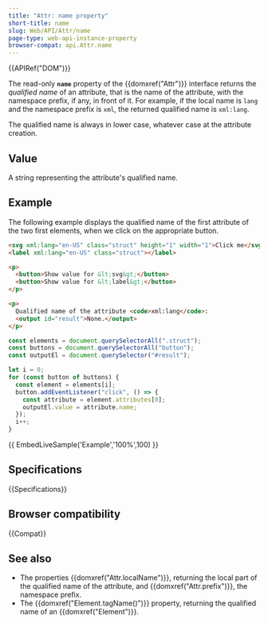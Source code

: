 ```yaml
---
title: "Attr: name property"
short-title: name
slug: Web/API/Attr/name
page-type: web-api-instance-property
browser-compat: api.Attr.name
---
```


{{APIRef("DOM")}}

The read-only **`name`** property of the {{domxref("Attr")}} interface returns the _qualified name_ of an attribute, that is the name of the attribute, with the namespace prefix, if any, in front of it. For example, if the local name is `lang` and the namespace prefix is `xml`, the returned qualified name is `xml:lang`.

The qualified name is always in lower case, whatever case at the attribute creation.

## Value

A string representing the attribute's qualified name.

## Example

The following example displays the qualified name of the first attribute of the two first elements, when we click on the appropriate button.

```html
<svg xml:lang="en-US" class="struct" height="1" width="1">Click me</svg>
<label xml:lang="en-US" class="struct"></label>

<p>
  <button>Show value for &lt;svg&gt;</button>
  <button>Show value for &lt;label&gt;</button>
</p>

<p>
  Qualified name of the attribute <code>xml:lang</code>:
  <output id="result">None.</output>
</p>
```

```js
const elements = document.querySelectorAll(".struct");
const buttons = document.querySelectorAll("button");
const outputEl = document.querySelector("#result");

let i = 0;
for (const button of buttons) {
  const element = elements[i];
  button.addEventListener("click", () => {
    const attribute = element.attributes[0];
    outputEl.value = attribute.name;
  });
  i++;
}
```

{{ EmbedLiveSample('Example','100%',100) }}

## Specifications

{{Specifications}}

## Browser compatibility

{{Compat}}

## See also

- The properties {{domxref("Attr.localName")}}, returning the local part of the qualified name of the attribute, and {{domxref("Attr.prefix")}}, the namespace prefix.
- The {{domxref("Element.tagName()")}} property, returning the qualified name of an {{domxref("Element")}}.
